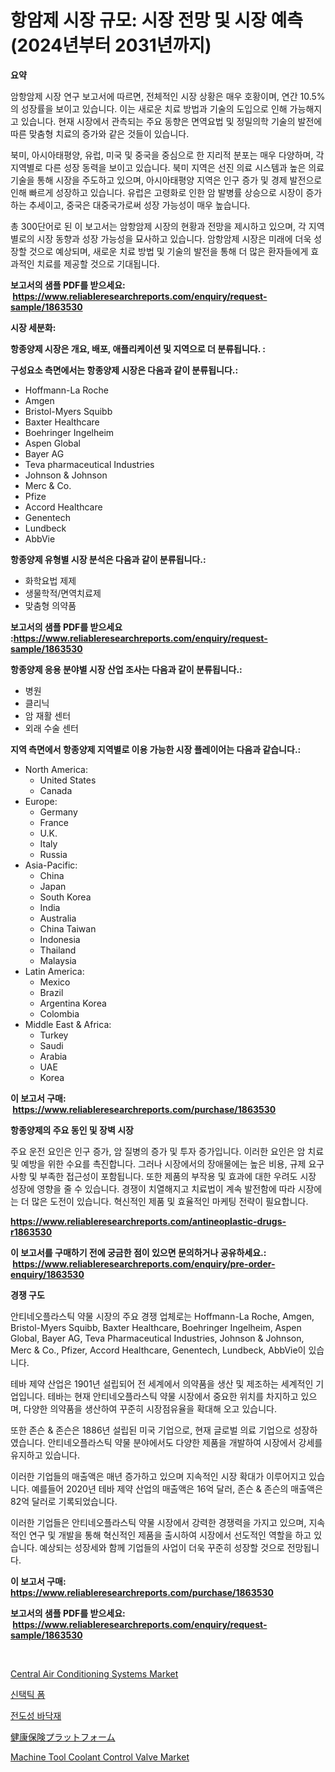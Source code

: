 <p><h1>항암제 시장 규모: 시장 전망 및 시장 예측 (2024년부터 2031년까지)</h1></p><p><strong>요약</strong></p>
<p><p>암항암제 시장 연구 보고서에 따르면, 전체적인 시장 상황은 매우 호황이며, 연간 10.5%의 성장률을 보이고 있습니다. 이는 새로운 치료 방법과 기술의 도입으로 인해 가능해지고 있습니다. 현재 시장에서 관측되는 주요 동향은 면역요법 및 정밀의학 기술의 발전에 따른 맞춤형 치료의 증가와 같은 것들이 있습니다.</p><p>북미, 아시아태평양, 유럽, 미국 및 중국을 중심으로 한 지리적 분포는 매우 다양하며, 각 지역별로 다른 성장 동력을 보이고 있습니다. 북미 지역은 선진 의료 시스템과 높은 의료 기술을 통해 시장을 주도하고 있으며, 아시아태평양 지역은 인구 증가 및 경제 발전으로 인해 빠르게 성장하고 있습니다. 유럽은 고령화로 인한 암 발병률 상승으로 시장이 증가하는 추세이고, 중국은 대중국가로써 성장 가능성이 매우 높습니다.</p><p>총 300단어로 된 이 보고서는 암항암제 시장의 현황과 전망을 제시하고 있으며, 각 지역별로의 시장 동향과 성장 가능성을 묘사하고 있습니다. 암항암제 시장은 미래에 더욱 성장할 것으로 예상되며, 새로운 치료 방법 및 기술의 발전을 통해 더 많은 환자들에게 효과적인 치료를 제공할 것으로 기대됩니다.</p></p>
<p><strong>보고서의 샘플 PDF를 받으세요: &nbsp;<a href="https://www.reliableresearchreports.com/enquiry/request-sample/1863530">https://www.reliableresearchreports.com/enquiry/request-sample/1863530</a></strong></p>
<p><strong>시장 세분화:</strong></p>
<p><strong> 항종양제 시장은 개요, 배포, 애플리케이션 및 지역으로 더 분류됩니다. :</strong></p>
<p><strong>구성요소 측면에서는 항종양제 시장은 다음과 같이 분류됩니다.:</strong></p>
<p><ul><li>Hoffmann-La Roche</li><li>Amgen</li><li>Bristol-Myers Squibb</li><li>Baxter Healthcare</li><li>Boehringer Ingelheim</li><li>Aspen Global</li><li>Bayer AG</li><li>Teva pharmaceutical Industries</li><li>Johnson & Johnson</li><li>Merc & Co.</li><li>Pfize</li><li>Accord Healthcare</li><li>Genentech</li><li>Lundbeck</li><li>AbbVie</li></ul></p>
<p><strong> 항종양제 유형별 시장 분석은 다음과 같이 분류됩니다.:</strong></p>
<p><ul><li>화학요법 제제</li><li>생물학적/면역치료제</li><li>맞춤형 의약품</li></ul></p>
<p><strong>보고서의 샘플 PDF를 받으세요 :<a href="https://www.reliableresearchreports.com/enquiry/request-sample/1863530">https://www.reliableresearchreports.com/enquiry/request-sample/1863530</a></strong></p>
<p><strong> 항종양제 응용 분야별 시장 산업 조사는 다음과 같이 분류됩니다.:</strong></p>
<p><ul><li>병원</li><li>클리닉</li><li>암 재활 센터</li><li>외래 수술 센터</li></ul></p>
<p><strong>지역 측면에서 항종양제 지역별로 이용 가능한 시장 플레이어는 다음과 같습니다.:</strong></p>
<p><ul>
    <li>
        North America:
        <ul>
            <li>United States</li>
            <li>Canada</li>
        </ul>
    </li>
    <li>
        Europe:
        <ul>
            <li>Germany</li>
            <li>France</li>
            <li>U.K.</li>
            <li>Italy</li>
            <li>Russia</li>
        </ul>
    </li>
    <li>
        Asia-Pacific:
        <ul>
            <li>China</li>
            <li>Japan</li>
            <li>South Korea</li>
            <li>India</li>
            <li>Australia</li>
            <li>China Taiwan</li>
            <li>Indonesia</li>
            <li>Thailand</li>
            <li>Malaysia</li>
        </ul>
    </li>
    <li>
        Latin America:
        <ul>
            <li>Mexico</li>
            <li>Brazil</li>
            <li>Argentina Korea</li>
            <li>Colombia</li>
        </ul>
    </li>
    <li>
        Middle East & Africa:
        <ul>
            <li>Turkey</li>
            <li>Saudi</li>
            <li>Arabia</li>
            <li>UAE</li>
            <li>Korea</li>
        </ul>
    </li>
    </ul></p>
<p><strong>이 보고서 구매: &nbsp;<a href="https://www.reliableresearchreports.com/purchase/1863530">https://www.reliableresearchreports.com/purchase/1863530</a></strong></p>
<p><strong>항종양제의 주요 동인 및 장벽 시장</strong></p>
<p><p>주요 운전 요인은 인구 증가, 암 질병의 증가 및 투자 증가입니다. 이러한 요인은 암 치료 및 예방을 위한 수요를 촉진합니다. 그러나 시장에서의 장애물에는 높은 비용, 규제 요구 사항 및 부족한 접근성이 포함됩니다. 또한 제품의 부작용 및 효과에 대한 우려도 시장 성장에 영향을 줄 수 있습니다. 경쟁이 치열해지고 치료법이 계속 발전함에 따라 시장에는 더 많은 도전이 있습니다. 혁신적인 제품 및 효율적인 마케팅 전략이 필요합니다.</p></p>
<p><strong><a href="https://www.reliableresearchreports.com/antineoplastic-drugs-r1863530">https://www.reliableresearchreports.com/antineoplastic-drugs-r1863530</a></strong></p>
<p><strong>이 보고서를 구매하기 전에 궁금한 점이 있으면 문의하거나 공유하세요.: &nbsp;<a href="https://www.reliableresearchreports.com/enquiry/pre-order-enquiry/1863530">https://www.reliableresearchreports.com/enquiry/pre-order-enquiry/1863530</a></strong></p>
<p><strong>경쟁 구도</strong></p>
<p><p>안티네오플라스틱 약물 시장의 주요 경쟁 업체로는 Hoffmann-La Roche, Amgen, Bristol-Myers Squibb, Baxter Healthcare, Boehringer Ingelheim, Aspen Global, Bayer AG, Teva Pharmaceutical Industries, Johnson & Johnson, Merc & Co., Pfizer, Accord Healthcare, Genentech, Lundbeck, AbbVie이 있습니다.</p><p>테바 제약 산업은 1901년 설립되어 전 세계에서 의약품을 생산 및 제조하는 세계적인 기업입니다. 테바는 현재 안티네오플라스틱 약물 시장에서 중요한 위치를 차지하고 있으며, 다양한 의약품을 생산하여 꾸준히 시장점유율을 확대해 오고 있습니다.</p><p>또한 존슨 & 존슨은 1886년 설립된 미국 기업으로, 현재 글로벌 의료 기업으로 성장하였습니다. 안티네오플라스틱 약물 분야에서도 다양한 제품을 개발하여 시장에서 강세를 유지하고 있습니다.</p><p>이러한 기업들의 매출액은 매년 증가하고 있으며 지속적인 시장 확대가 이루어지고 있습니다. 예를들어 2020년 테바 제약 산업의 매출액은 16억 달러, 존슨 & 존슨의 매출액은 82억 달러로 기록되었습니다.</p><p>이러한 기업들은 안티네오플라스틱 약물 시장에서 강력한 경쟁력을 가지고 있으며, 지속적인 연구 및 개발을 통해 혁신적인 제품을 출시하여 시장에서 선도적인 역할을 하고 있습니다. 예상되는 성장세와 함께 기업들의 사업이 더욱 꾸준히 성장할 것으로 전망됩니다.</p></p>
<p><strong>이 보고서 구매: &nbsp; <a href="https://www.reliableresearchreports.com/purchase/1863530">https://www.reliableresearchreports.com/purchase/1863530</a></strong></p>
<p><strong>보고서의 샘플 PDF를 받으세요: &nbsp;<a href="https://www.reliableresearchreports.com/enquiry/request-sample/1863530">https://www.reliableresearchreports.com/enquiry/request-sample/1863530</a></strong><strong></strong></p>
<p>&nbsp;</p>
<p><p><a href="https://view.publitas.com/reportprime-1/central-air-conditioning-systems-market-trends-forecast-and-competitive-analysis-to-2031/">Central Air Conditioning Systems Market</a></p><p><a href="https://medium.com/@cierrahayes645/%EA%B5%AC%EB%AC%B8-%ED%98%BC%ED%95%A9%EB%AC%BC-%EC%8B%9C%EC%9E%A5-%EB%B6%84%EC%84%9D-%EA%B7%B8%EC%9D%98-cagr-%EC%8B%9C%EC%9E%A5-%EC%84%B8%EB%B6%84%ED%99%94-%EB%B0%8F-%EA%B8%80%EB%A1%9C%EB%B2%8C-%EC%82%B0%EC%97%85-%EA%B0%9C%EC%9A%94-60416bb98b6f">신택틱 폼</a></p><p><a href="https://medium.com/@cheddar67856/%EC%A0%84%EB%8F%84-%EB%B0%94%EB%8B%A5-%EC%8B%9C%EC%9E%A5-%EB%B6%84%EC%84%9D-cagr-%EC%8B%9C%EC%9E%A5-%EC%84%B8%EB%B6%84%ED%99%94-%EB%B0%8F-%EA%B8%80%EB%A1%9C%EB%B2%8C-%EC%82%B0%EC%97%85-%EA%B0%9C%EC%9A%94-e121d7abbf38">전도성 바닥재</a></p><p><a href="https://github.com/luffiazaza/Market-Research-Report-List-1/blob/main/564242345310.md">健康保険プラットフォーム</a></p><p><a href="https://github.com/nathandecarvalho/Market-Research-Report-List-3/blob/main/machine-tool-coolant-control-valve-market.md">Machine Tool Coolant Control Valve Market</a></p></p>